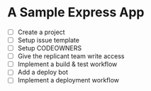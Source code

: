 # A Sample Express App


- [ ] Create a project
- [ ] Setup issue template
- [ ] Setup CODEOWNERS
- [ ] Give the replicant team write access
- [ ] Implement a build & test workflow
- [ ] Add a deploy bot
- [ ] Implement a deployment workflow
